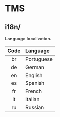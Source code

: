 # TMS

## i18n/

Language localization.

| Code | Language |
| :--: | :-- |
| br | Portuguese |
| de | German |
| en | English |
| es | Spanish |
| fr | French |
| it | Italian |
| ru | Russian |